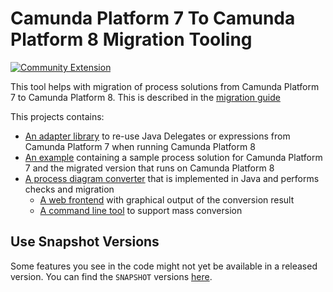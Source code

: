 # Camunda Platform 7 To Camunda Platform 8 Migration Tooling

[![Community Extension](https://img.shields.io/badge/Community%20Extension-An%20open%20source%20community%20maintained%20project-FF4700)](https://github.com/camunda-community-hub/community)

This tool helps with migration of process solutions from Camunda Platform 7 to Camunda Platform 8. This is described in the [migration guide](https://docs.camunda.io/docs/guides/migrating-from-Camunda-Platform/)

This projects contains:

* [An adapter library](./camunda-7-adapter) to re-use Java Delegates or expressions from Camunda Platform 7 when running Camunda Platform 8
* [An example](./example) containing a sample process solution for Camunda Platform 7 and the migrated version that runs on Camunda Platform 8
* [A process diagram converter](./backend-diagram-converter) that is implemented in Java and performs checks and migration
    - [A web frontend](./backend-diagram-converter/webapp) with graphical output of the conversion result
    - [A command line tool](./backend-diagram-converter/cli) to support mass conversion



## Use Snapshot Versions

Some features you see in the code might not yet be available in a released version. You can find the `SNAPSHOT` versions [here](https://artifacts.camunda.com/ui/repos/tree/General/camunda-bpm-community-extensions-snapshots/org/camunda/community/migration/camunda-7-adapter).

